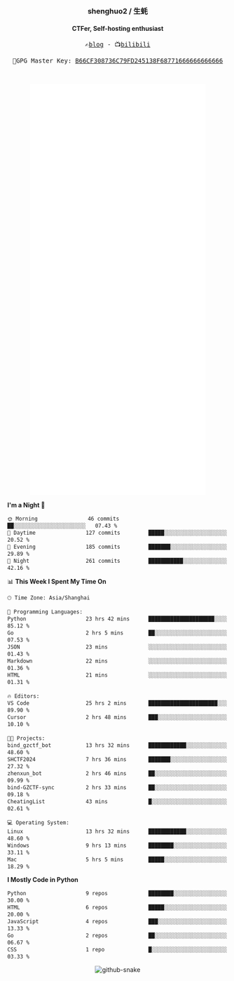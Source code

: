 <h3 align="center"> shenghuo2 / 生蚝 </h3>
<h4 align="center" >CTFer, Self-hosting enthusiast</h3>


<p align="center">
  <samp>
    ✍️<a href="https://blog.shenghuo2.top/">blog</a> -
    📺<a href="https://space.bilibili.com/85894935">bilibili</a>
  </samp>
</p>
<p align="center">
  <samp>
     🔐GPG Master Key: <a align="center" href="https://github.com/shenghuo2.gpg">B66CF308736C79FD245138F68771666666666666</a>
  </samp>
</p>
<br>
<p align="center">
  <a href="https://github.com/shenghuo2">
    <img width="400" align="top" src="https://github.com/shenghuo2/shenghuo2/blob/main/metrics.left.svg" />
  </a>
  <a href="https://github.com/shenghuo2">
    <img width="400" align="top" src="https://github.com/shenghuo2/shenghuo2/blob/main/metrics.right.svg" />
  </a>
</p>


<!--START_SECTION:waka-->
**I'm a Night 🦉** 

```text
🌞 Morning                46 commits          ██░░░░░░░░░░░░░░░░░░░░░░░   07.43 % 
🌆 Daytime                127 commits         █████░░░░░░░░░░░░░░░░░░░░   20.52 % 
🌃 Evening                185 commits         ███████░░░░░░░░░░░░░░░░░░   29.89 % 
🌙 Night                  261 commits         ███████████░░░░░░░░░░░░░░   42.16 % 
```


📊 **This Week I Spent My Time On** 

```text
🕑︎ Time Zone: Asia/Shanghai

💬 Programming Languages: 
Python                   23 hrs 42 mins      █████████████████████░░░░   85.12 % 
Go                       2 hrs 5 mins        ██░░░░░░░░░░░░░░░░░░░░░░░   07.53 % 
JSON                     23 mins             ░░░░░░░░░░░░░░░░░░░░░░░░░   01.43 % 
Markdown                 22 mins             ░░░░░░░░░░░░░░░░░░░░░░░░░   01.36 % 
HTML                     21 mins             ░░░░░░░░░░░░░░░░░░░░░░░░░   01.31 % 

🔥 Editors: 
VS Code                  25 hrs 2 mins       ██████████████████████░░░   89.90 % 
Cursor                   2 hrs 48 mins       ███░░░░░░░░░░░░░░░░░░░░░░   10.10 % 

🐱‍💻 Projects: 
bind_gzctf_bot           13 hrs 32 mins      ████████████░░░░░░░░░░░░░   48.60 % 
SHCTF2024                7 hrs 36 mins       ███████░░░░░░░░░░░░░░░░░░   27.32 % 
zhenxun_bot              2 hrs 46 mins       ██░░░░░░░░░░░░░░░░░░░░░░░   09.99 % 
bind-GZCTF-sync          2 hrs 33 mins       ██░░░░░░░░░░░░░░░░░░░░░░░   09.18 % 
CheatingList             43 mins             █░░░░░░░░░░░░░░░░░░░░░░░░   02.61 % 

💻 Operating System: 
Linux                    13 hrs 32 mins      ████████████░░░░░░░░░░░░░   48.60 % 
Windows                  9 hrs 13 mins       ████████░░░░░░░░░░░░░░░░░   33.11 % 
Mac                      5 hrs 5 mins        █████░░░░░░░░░░░░░░░░░░░░   18.29 % 
```

**I Mostly Code in Python** 

```text
Python                   9 repos             ████████░░░░░░░░░░░░░░░░░   30.00 % 
HTML                     6 repos             █████░░░░░░░░░░░░░░░░░░░░   20.00 % 
JavaScript               4 repos             ███░░░░░░░░░░░░░░░░░░░░░░   13.33 % 
Go                       2 repos             ██░░░░░░░░░░░░░░░░░░░░░░░   06.67 % 
CSS                      1 repo              █░░░░░░░░░░░░░░░░░░░░░░░░   03.33 % 
```




<!--END_SECTION:waka-->


<div align="center">
  <picture>
    <source media="(prefers-color-scheme: dark)" srcset="https://gist.githubusercontent.com/shenghuo2/bfce20b14ab0484cef03bae6e60e0b3a/raw/github-snake-dark.svg" />
    <source media="(prefers-color-scheme: light)" srcset="https://gist.githubusercontent.com/shenghuo2/bfce20b14ab0484cef03bae6e60e0b3a/raw/github-snake.svg" />
    <img alt="github-snake" src="https://gist.githubusercontent.com/shenghuo2/bfce20b14ab0484cef03bae6e60e0b3a/raw/github-snake.svg" />
  </picture>
</div>

<!--
**shenghuo2/shenghuo2** is a ✨ _special_ ✨ repository because its `README.md` (this file) appears on your GitHub profile.

Here are some ideas to get you started:

- 🔭 I’m currently working on ...
- 🌱 I’m currently learning ...
- 👯 I’m looking to collaborate on ...
- 🤔 I’m looking for help with ...
- 💬 Ask me about ...
- 📫 How to reach me: ...
- 😄 Pronouns: ...
- ⚡ Fun fact: ...
-->
